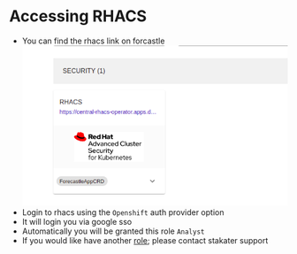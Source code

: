 # Accessing RHACS

- You can find the rhacs link on forcastle
  ![img.png](./images/rhacs-forecastle.png)
- Login to rhacs using the `Openshift` auth provider option
- It will login you via google sso
- Automatically you will be granted this role `Analyst`
- If you would like have another [role](./02-permissions.md); please contact stakater support